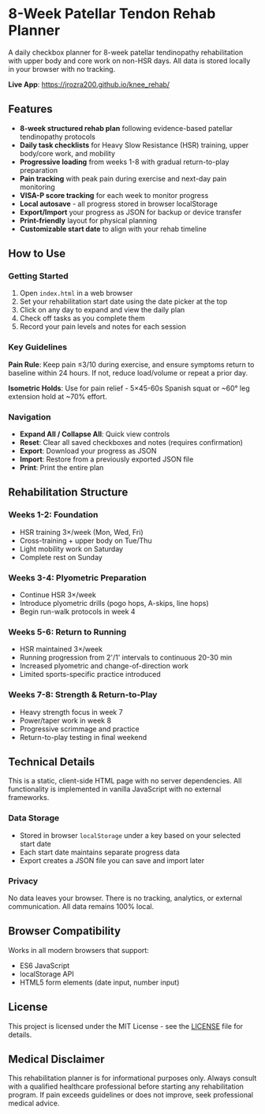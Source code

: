 # 8-Week Patellar Tendon Rehab Planner

A daily checkbox planner for 8-week patellar tendinopathy rehabilitation with upper body and core work on non-HSR days. All data is stored locally in your browser with no tracking.

**Live App**: https://jrozra200.github.io/knee_rehab/

## Features

- **8-week structured rehab plan** following evidence-based patellar tendinopathy protocols
- **Daily task checklists** for Heavy Slow Resistance (HSR) training, upper body/core work, and mobility
- **Progressive loading** from weeks 1-8 with gradual return-to-play preparation
- **Pain tracking** with peak pain during exercise and next-day pain monitoring
- **VISA-P score tracking** for each week to monitor progress
- **Local autosave** - all progress stored in browser localStorage
- **Export/Import** your progress as JSON for backup or device transfer
- **Print-friendly** layout for physical planning
- **Customizable start date** to align with your rehab timeline

## How to Use

### Getting Started

1. Open `index.html` in a web browser
2. Set your rehabilitation start date using the date picker at the top
3. Click on any day to expand and view the daily plan
4. Check off tasks as you complete them
5. Record your pain levels and notes for each session

### Key Guidelines

**Pain Rule**: Keep pain ≤3/10 during exercise, and ensure symptoms return to baseline within 24 hours. If not, reduce load/volume or repeat a prior day.

**Isometric Holds**: Use for pain relief - 5×45-60s Spanish squat or ~60° leg extension hold at ~70% effort.

### Navigation

- **Expand All / Collapse All**: Quick view controls
- **Reset**: Clear all saved checkboxes and notes (requires confirmation)
- **Export**: Download your progress as JSON
- **Import**: Restore from a previously exported JSON file
- **Print**: Print the entire plan

## Rehabilitation Structure

### Weeks 1-2: Foundation
- HSR training 3×/week (Mon, Wed, Fri)
- Cross-training + upper body on Tue/Thu
- Light mobility work on Saturday
- Complete rest on Sunday

### Weeks 3-4: Plyometric Preparation
- Continue HSR 3×/week
- Introduce plyometric drills (pogo hops, A-skips, line hops)
- Begin run-walk protocols in week 4

### Weeks 5-6: Return to Running
- HSR maintained 3×/week
- Running progression from 2'/1' intervals to continuous 20-30 min
- Increased plyometric and change-of-direction work
- Limited sports-specific practice introduced

### Weeks 7-8: Strength & Return-to-Play
- Heavy strength focus in week 7
- Power/taper work in week 8
- Progressive scrimmage and practice
- Return-to-play testing in final weekend

## Technical Details

This is a static, client-side HTML page with no server dependencies. All functionality is implemented in vanilla JavaScript with no external frameworks.

### Data Storage

- Stored in browser `localStorage` under a key based on your selected start date
- Each start date maintains separate progress data
- Export creates a JSON file you can save and import later

### Privacy

No data leaves your browser. There is no tracking, analytics, or external communication. All data remains 100% local.

## Browser Compatibility

Works in all modern browsers that support:
- ES6 JavaScript
- localStorage API
- HTML5 form elements (date input, number input)

## License

This project is licensed under the MIT License - see the [LICENSE](LICENSE) file for details.

## Medical Disclaimer

This rehabilitation planner is for informational purposes only. Always consult with a qualified healthcare professional before starting any rehabilitation program. If pain exceeds guidelines or does not improve, seek professional medical advice.
